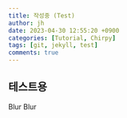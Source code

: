 ```yaml
---
title: 작성중 (Test)
author: jh
date: 2023-04-30 12:55:20 +0900
categories: [Tutorial, Chirpy]
tags: [git, jekyll, test]
comments: true
---
```


## 테스트용
Blur Blur